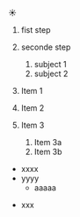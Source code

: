 :sunny:
1. fist step
2. seconde step
   1. subject 1
   2. subject 2
    
1. Item 1
2. Item 2
3. Item 3
   1. Item 3a
   2. Item 3b
   
- xxxx
- yyyy
  - aaaaa
  
* xxx
